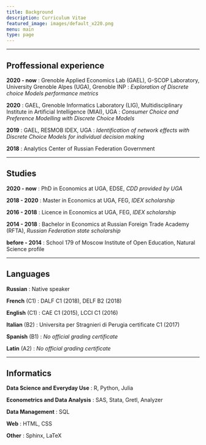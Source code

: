 ```yaml
---
title: Background
description: Curriculum Vitae
featured_image: images/default_x220.png
menu: main
type: page
---
```




<style>
table th:first-of-type {
    width: 25%;
}
table th:nth-of-type(2) {
    width: 75%;
}
</style>


<!--
---

## Centers of interest

* Behavioural Theories
* Discrete Choice Modelling (DCM)
* Preference Studies
* Econometrics
* Machine Learning (ML)
* Numerical Optimisation
* System Administration
* Workflow Managment
-->



---

## Proffessional experience

**2020 - now**
: Grenoble Applied Economics Lab (GAEL), G-SCOP Laboratory, University Grenoble Alpes (UGA), Grenoble INP
: *Exploration of Discrete choice Models performance metrics*

**2020**
: GAEL, Grenoble Informatics Laboratory (LIG), Multidisciplinary Institute in Artificial Intelligence (MIAI), UGA
: *Consumer Choice and Preference Modelling with Discrete Choice Models*

**2019**
: GAEL, RESMOB IDEX, UGA
: *Identification of network effects with Discrete Choice Models for individual decision making*

**2018**
: Analytics Center of Russian Federation Government



---

## Studies

**2020 - now**
: PhD in Economics at UGA, EDSE, *CDD provided by UGA*

**2018 - 2020**
: Master in Economics at UGA, FEG, *IDEX scholarship*

**2016 - 2018**
: Licence in Economics at UGA, FEG, *IDEX scholarship*

**2014 - 2018**
: Bachelor in Economics at Russian Foreign Trade Academy (RFTA), *Russian Federation state scholarship*

**before - 2014**
: School 179 of Moscow Institute of Open Education, Natural Science profile



---

## Languages

**Russian**
: Native speaker

**French** (C1)
: DALF C1 (2018), DELF B2 (2018)

**English** (C1)
: CAE C1 (2015), LCCI C1 (2016)

**Italian** (B2)
: Universita per Stragnieri di Perugia certificate C1 (2017)

**Spanish** (B1)
: *No official grading certificate*

**Latin** (A2)
: *No official grading certificate*



---

## Informatics

**Data Science and Everyday Use**
: R, Python, Julia

**Econometrics and Data Analysis**
: SAS, Stata, Gretl, Analyzer

**Data Management**
: SQL

**Web**
: HTML, CSS

**Other**
: Sphinx, LaTeX